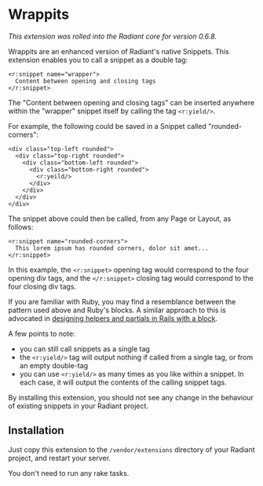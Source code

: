 Wrappits
========

*This extension was rolled into the Radiant core for version 0.6.8.*

Wrappits are an enhanced version of Radiant's native Snippets. This extension enables you to call a snippet as a double tag: 

    <r:snippet name="wrapper">
      Content between opening and closing tags
    </r:snippet>

The "Content between opening and closing tags" can be inserted anywhere within the "wrapper" snippet itself by calling the tag `<r:yield/>`.

For example, the following could be saved in a Snippet called "rounded-corners":

    <div class="top-left rounded">
      <div class="top-right rounded">
        <div class="bottom-left rounded">
          <div class="bottom-right rounded">
            <r:yeild/>
          </div>
        </div>
      </div>
    </div>

The snippet above could then be called, from any Page or Layout, as follows:

    <r:snippet name="rounded-corners">
      This lorem ipsum has rounded corners, dolor sit amet...
    </r:snippet>

In this example, the `<r:snippet>` opening tag would correspond to the four opening div tags, and the `</r:snippet>` closing tag would correspond to the four closing div tags.

If you are familiar with Ruby, you may find a resemblance between the pattern used above and Ruby's blocks. A similar approach to this is advocated in [designing helpers and partials in Rails with a block](http://www.pathf.com/blogs/2008/07/pretty-blocks-in-rails-views/).

A few points to note:

* you can still call snippets as a single tag
* the `<r:yield/>` tag will output nothing if called from a single tag, or from an empty double-tag
* you can use `<r:yield/>` as many times as you like within a snippet. In each case, it will output the contents of the calling snippet tags.

By installing this extension, you should not see any change in the behaviour of existing snippets in your Radiant project.

Installation
------------

Just copy this extension to the `/vendor/extensions` directory of your Radiant project, and restart your server. 

You don't need to run any rake tasks.